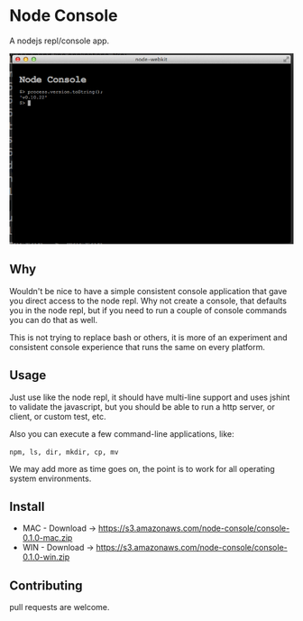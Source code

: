 # Node Console

A nodejs repl/console app.

![Node Console](node-console.png)

## Why

Wouldn't be nice to have a simple consistent console application that 
gave you direct access to the node repl.  Why not create a console,
that defaults you in the node repl, but if you need to run
a couple of console commands you can do that as well.

This is not trying to replace bash or others, it is more of an
experiment and consistent console experience that runs the same on every platform.

## Usage

Just use like the node repl, it should have multi-line support and uses
jshint to validate the javascript, but you should be able to run a
http server, or client, or custom test, etc.

Also you can execute a few command-line applications, like:

`npm, ls, dir, mkdir, cp, mv`

We may add more as time goes on, the point is to work for all operating
system environments.

## Install

* MAC - Download -> https://s3.amazonaws.com/node-console/console-0.1.0-mac.zip
* WIN - Download -> https://s3.amazonaws.com/node-console/console-0.1.0-win.zip

## Contributing

pull requests are welcome.

